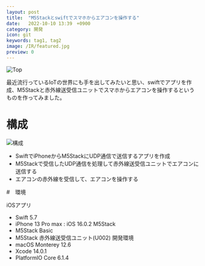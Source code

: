 ```yaml
---
layout: post
title:  "M5Stackとswiftでスマホからエアコンを操作する"
date:   2022-10-10 13:39　+0900
category: 開発
icon: git
keywords: tag1, tag2
image: /IR/featured.jpg
preview: 0
---
```


![Top]({{site.baseurl}}/post-img/開発/IR/featured.jpg)

最近流行っているIoTの世界にも手を出してみたいと思い、swiftでアプリを作成、M5Stackと赤外線送受信ユニットでスマホからエアコンを操作するというものを作ってみました。

# 構成

![構成]({{site.baseurl}}/post-img/開発/IR/構成.png)

- SwiftでiPhoneからM5StackにUDP通信で送信するアプリを作成
- M5Stackで受信したUDP通信を処理して赤外線送受信ユニットでエアコンに送信する
- エアコンの赤外線を受信して、エアコンを操作する

#　環境

iOSアプリ
- Swift 5.7
- iPhone 13 Pro max : iOS 16.0.2
M5Stack
- M5Stack Basic
- M5Stack 赤外線送受信ユニット(U002)
開発環境
- macOS Monterey 12.6
- Xcode 14.0.1
- PlatformIO Core 6.1.4 